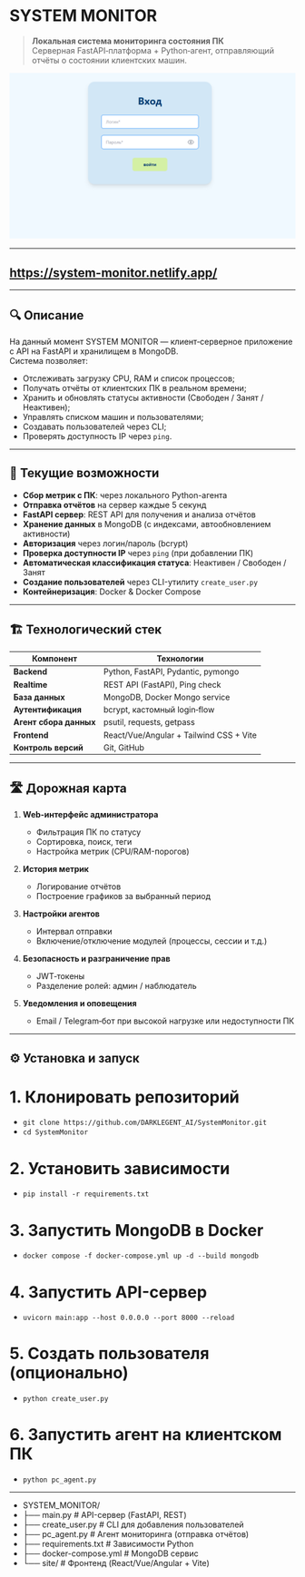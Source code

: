 # SYSTEM MONITOR

> **Локальная система мониторинга состояния ПК**  
> Серверная FastAPI‑платформа + Python‑агент, отправляющий отчёты о состоянии клиентских машин.

![Скриншот интерфейса SYSTEM MONITOR](assets/image.png)

---
## https://system-monitor.netlify.app/
---

## 🔍 Описание

На данный момент SYSTEM MONITOR — клиент‑серверное приложение с API на FastAPI и хранилищем в MongoDB.  
Система позволяет:
- Отслеживать загрузку CPU, RAM и список процессов;
- Получать отчёты от клиентских ПК в реальном времени;
- Хранить и обновлять статусы активности (Свободен / Занят / Неактивен);
- Управлять списком машин и пользователями;
- Создавать пользователей через CLI;
- Проверять доступность IP через `ping`.

---

## 🚀 Текущие возможности

- **Сбор метрик с ПК**: через локального Python-агента  
- **Отправка отчётов** на сервер каждые 5 секунд  
- **FastAPI сервер**: REST API для получения и анализа отчётов  
- **Хранение данных** в MongoDB (с индексами, автообновлением активности)  
- **Авторизация** через логин/пароль (bcrypt)  
- **Проверка доступности IP** через `ping` (при добавлении ПК)  
- **Автоматическая классификация статуса**: Неактивен / Свободен / Занят  
- **Создание пользователей** через CLI-утилиту `create_user.py`  
- **Контейнеризация**: Docker & Docker Compose  

---

## 🏗 Технологический стек

| Компонент       | Технологии                                         |
| --------------- | -------------------------------------------------- |
| **Backend**     | Python, FastAPI, Pydantic, pymongo                |
| **Realtime**    | REST API (FastAPI), Ping check                    |
| **База данных** | MongoDB, Docker Mongo service                     |
| **Аутентификация** | bcrypt, кастомный login‑flow                    |
| **Агент сбора данных** | psutil, requests, getpass                  |
| **Frontend**    | React/Vue/Angular + Tailwind CSS + Vite           |
| **Контроль версий** | Git, GitHub                                    |

---

## 🛣 Дорожная карта

1. **Web-интерфейс администратора**  
   - Фильтрация ПК по статусу  
   - Сортировка, поиск, теги  
   - Настройка метрик (CPU/RAM-порогов)

2. **История метрик**  
   - Логирование отчётов  
   - Построение графиков за выбранный период

3. **Настройки агентов**  
   - Интервал отправки  
   - Включение/отключение модулей (процессы, сессии и т.д.)

4. **Безопасность и разграничение прав**  
   - JWT‑токены  
   - Разделение ролей: админ / наблюдатель

5. **Уведомления и оповещения**  
   - Email / Telegram‑бот при высокой нагрузке или недоступности ПК

---

## ⚙ Установка и запуск

# 1. Клонировать репозиторий
   - `git clone https://github.com/DARKLEGENT_AI/SystemMonitor.git`
   - `cd SystemMonitor`

# 2. Установить зависимости
   - `pip install -r requirements.txt`

# 3. Запустить MongoDB в Docker
   - `docker compose -f docker-compose.yml up -d --build mongodb`

# 4. Запустить API-сервер
   - `uvicorn main:app --host 0.0.0.0 --port 8000 --reload`

# 5. Создать пользователя (опционально)
   - `python create_user.py`

# 6. Запустить агент на клиентском ПК
   - `python pc_agent.py`

---

   - SYSTEM_MONITOR/
   - ├── main.py              # API-сервер (FastAPI, REST)
   - ├── create_user.py       # CLI для добавления пользователей
   - ├── pc_agent.py          # Агент мониторинга (отправка отчётов)
   - ├── requirements.txt     # Зависимости Python
   - ├── docker-compose.yml   # MongoDB сервис
   - └── site/                # Фронтенд (React/Vue/Angular + Vite)
